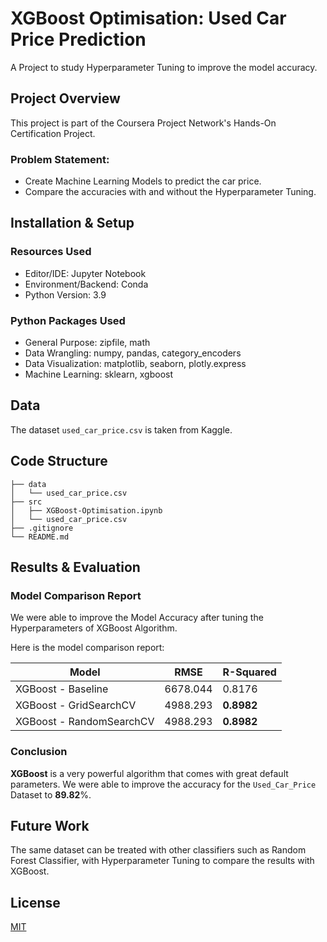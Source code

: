 # XGBoost Optimisation: Used Car Price Prediction

A Project to study Hyperparameter Tuning to improve the model accuracy.



## Project Overview
This project is part of the Coursera Project Network's Hands-On Certification Project.

### Problem Statement:

- Create Machine Learning Models to predict the car price.
- Compare the accuracies with and without the Hyperparameter Tuning.

## Installation & Setup

### Resources Used

- Editor/IDE: Jupyter Notebook
- Environment/Backend: Conda
- Python Version: 3.9

### Python Packages Used

- General Purpose: zipfile, math
- Data Wrangling: numpy, pandas, category_encoders
- Data Visualization: matplotlib, seaborn, plotly.express
- Machine Learning: sklearn, xgboost

## Data
The dataset `used_car_price.csv` is taken from Kaggle.

## Code Structure
```
├── data
│   └── used_car_price.csv
├── src
│   ├── XGBoost-Optimisation.ipynb
│   └── used_car_price.csv
├── .gitignore
└── README.md
```

## Results & Evaluation

### Model Comparison Report

We were able to improve the Model Accuracy after tuning the Hyperparameters of XGBoost Algorithm.

Here is the model comparison report:

| Model | RMSE | R-Squared |
| --- | --- | --- |
| XGBoost - Baseline | 6678.044 | 0.8176 |
| XGBoost - GridSearchCV | 4988.293 | **0.8982** |
| XGBoost - RandomSearchCV | 4988.293 | **0.8982** |

### Conclusion

**XGBoost** is a very powerful algorithm that comes with great default parameters. We were able to improve the accuracy for the `Used_Car_Price` Dataset to **89.82**%.

## Future Work
The same dataset can be treated with other classifiers such as Random Forest Classifier, with Hyperparameter Tuning to compare the results with XGBoost.

## License

[MIT](https://choosealicense.com/licenses/mit/)


